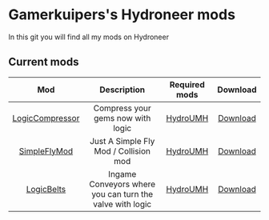 # Gamerkuipers's Hydroneer mods
In this git you will find all my mods on Hydroneer

## Current mods

 Mod | Description | Required mods | Download
:----:|:---------:|:------:|:-----:
 [LogicCompressor](./LogicCompressor) | Compress your gems now with logic | [HydroUMH](https://github.com/RHlNO/HydroneerModding/raw/main/Release%20Mods/501-HydroUMH_P.pak) | [Download](./LogicCompressor/500-LogicCompressor_P.pak)
 [SimpleFlyMod](./SimpleFlyMod) | Just A Simple Fly Mod / Collision mod | [HydroUMH](https://github.com/RHlNO/HydroneerModding/raw/main/Release%20Mods/501-HydroUMH_P.pak) | [Download](./SimpleFlyMod/500-SimpleFlyMod_P.pak)
  [LogicBelts](/LogicBelts) | Ingame Conveyors where you can turn the valve with logic | [HydroUMH](https://github.com/RHlNO/HydroneerModding/raw/main/Release%20Mods/501-HydroUMH_P.pak) | [Download](./LogicBelts/500-LogicBelts.pak)